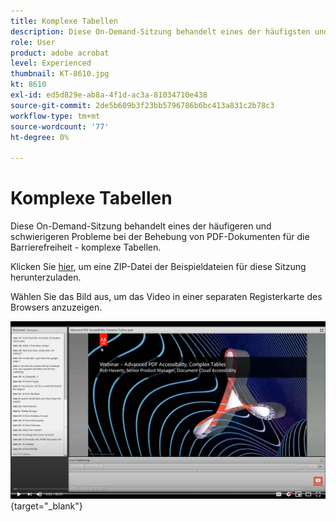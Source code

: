 ```yaml
---
title: Komplexe Tabellen
description: Diese On-Demand-Sitzung behandelt eines der häufigsten und schwierigeren Probleme bei der Behebung von PDF-Dokumenten für die Barrierefreiheit - komplexe Tabellen
role: User
product: adobe acrobat
level: Experienced
thumbnail: KT-8610.jpg
kt: 8610
exl-id: ed5d829e-ab8a-4f1d-ac3a-81034710e438
source-git-commit: 2de5b609b3f23bb5796786b6bc413a831c2b78c3
workflow-type: tm+mt
source-wordcount: '77'
ht-degree: 0%

---
```


# Komplexe Tabellen

Diese On-Demand-Sitzung behandelt eines der häufigeren und schwierigeren Probleme bei der Behebung von PDF-Dokumenten für die Barrierefreiheit - komplexe Tabellen.

Klicken Sie [hier](../assets/accessibilitysession3.zip), um eine ZIP-Datei der Beispieldateien für diese Sitzung herunterzuladen.

Wählen Sie das Bild aus, um das Video in einer separaten Registerkarte des Browsers anzuzeigen.

[![Session 3 Video](../assets/Accessibilitysession3_YT.png)](https://youtu.be/kcM_jyHGd6Y){target=&quot;_blank&quot;}
